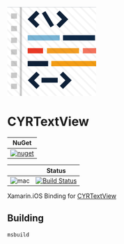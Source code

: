 
[![Logo](https://raw.githubusercontent.com/codefoco/CYRTextView/master/CYRTextView.png)]()

CYRTextView
===========

| NuGet |
| ------|
|[![nuget](https://badgen.net/nuget/v/Codefoco.CYRTextView?icon=nuget)](https://www.nuget.org/packages/Codefoco.CYRTextView)|

|  | Status | 
| :------ | :------: | 
| ![mac](https://badgen.net/badge//iOS?icon=apple&color=purple&list=1) | [![Build Status](https://dev.azure.com/codefoco/NuGets/_apis/build/status/Codefoco.CYRTextView/Codefoco.CYRTextView?branchName=master)](https://dev.azure.com/codefoco/NuGets/_build/latest?definitionId=7&branchName=master) |

Xamarin.iOS Binding for [CYRTextView](https://github.com/codefoco-forks/CYRTextView)

Building
---------

	msbuild


